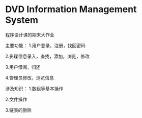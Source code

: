 # DVD Information Management System

程序设计课的期末大作业

主要功能：
1.用户登录，注册，找回密码

2.影碟信息录入，查找，添加，浏览，修改

3.用户借阅，归还

4.管理员修改，浏览信息

涉及知识：
1.数组等基本操作

2.文件操作

3.链表的删除
